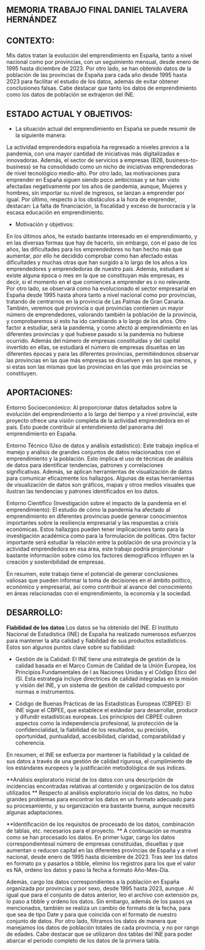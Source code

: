 ## MEMORIA TRABAJO FINAL DANIEL TALAVERA HERNÁNDEZ



## CONTEXTO: 
Mis datos tratan la evolución del emprendimiento en España, tanto a nivel nacional
como por provincias, con un seguimiento mensual, desde enero de 1995 hasta diciembre 
de 2023. Por otro lado, se han obtenido datos de la población de las provincias de 
España para  cada año desde 1995 hasta 2023 para facilitar el estudio de los datos, 
además de evitar obtener conclusiones falsas. Cabe destacar que tanto  los datos 
de emprendimiento como los datos de población se extrajeron del INE.  


## ESTADO ACTUAL Y OBJETIVOS: 
- La situación actual del emprendimiento en España se puede resumir de la siguiente manera:

La actividad emprendedora española ha regresado a niveles previos a la pandemia, 
con una mayor cantidad de iniciativas más digitalizadas e innovadoras. Además, el 
sector de servicios a empresas (B2B, business-to-business) se ha consolidado como 
un nicho de iniciativas emprendedoras de nivel tecnológico medio-alto.
Por otro lado, las motivaciones para emprender en España siguen siendo poco ambiciosas 
y se han visto afectadas negativamente por los años de pandemia, aunque, Mujeres y hombres, 
sin importar su nivel de ingresos, se lanzan a emprender por igual.
Por último, respecto a los obstáculos a la hora de emprender, destacan: La falta 
de financiación, la fiscalidad y exceso de burocracia y la escasa educación en emprendimiento.


- Motivación y objetivos:

En los últimos años, he estado bastante interesado en el emprendimiento, y en las 
diversas formas que hay de hacerlo, sin embargo, con el paso de los años, las 
dificultades para los emprendedores no han hecho más que aumentar, por ello he decidido
comprobar como han afectado estas dificultades y muchas otras que han surgido a 
lo largo de los años a los emprendedores y emprendedoras de nuestro país. Además, 
estudiaré si existe alguna época o mes en la que se constituyan más empresas,
es decir, si el momento en el que comiences a emprender es o no relevante.
Por otro lado, se observará como ha evolucionado el sector empresarial en España
desde 1995 hasta ahora tanto a nivel nacional como por provincias, tratando de 
centrarnos en la provincia de Las Palmas de Gran Canaria. También, veremos qué
provincia o qué provincias contienen un mayor número de emprendedores, valorando
también la población de la provincia, y comprobaremos si esto ha ido cambiando 
a lo largo de los años. Otro factor a estudiar, será la pandemia, y como afectó
al emprendimiento en las diferentes provincias y qué hubiese pasado si la pandemia 
no hubiese ocurrido. Además del número de empresas constituídas y del capital
invertido en ellas, se estudiará el número de empresas disueltas en las diferentes
épocas y para las diferentes provincias, permitiéndonos observar las provincias en 
las que más empresas se disuelven y en las que menos, y si estas son las mismas que 
las provincias en las que más provincias se constituyen.




## APORTACIONES:
Entorno Socioeconómico:
Al proporcionar datos detallados sobre la evolución del emprendimiento a lo largo 
del tiempo y a nivel provincial, este proyecto ofrece una visión completa de la actividad 
emprendedora en el país. Esto puede contribuir al entendimiento del panorama del 
emprendimiento en España.

Entorno Técnico (Uso de datos y análisis estadístico):
Este trabajo implica el manejo y análisis de grandes conjuntos de datos relacionados 
con el emprendimiento y la población. Esto implica el uso de técnicas de análisis 
de datos para identificar tendencias, patrones y correlaciones significativas.
Además, se aplican herramientas de visualización de datos para comunicar eficazmente 
los hallazgos. Algunas de estas herramientas de visualización de datos son
gráficos, mapas y otros medios visuales que ilustran las tendencias y patrones 
identificados en los datos.

Entorno Científico (Investigación sobre el impacto de la pandemia en el emprendimiento):
El estudio de cómo la pandemia ha afectado al emprendimiento en diferentes provincias 
puede generar conocimientos importantes sobre la resiliencia empresarial y las respuestas 
a crisis económicas. Estos hallazgos pueden tener implicaciones tanto para la investigación 
académica como para la formulación de políticas.
Otro factor importante será estudiar la relación entre la población de una provincia 
y la actividad emprendedora en esa área, este trabajo podría proporcionar bastante
información sobre cómo los factores demográficos influyen en la creación y sostenibilidad 
de empresas.

En resumen, este trabajo tiene el potencial de generar conclusiones valiosas que pueden 
informar la toma de decisiones en el ámbito político, económico y empresarial, así 
como contribuir al avance del conocimiento en áreas relacionadas con el emprendimiento, 
la economía y la sociedad.


## DESARROLLO:
**Fiabilidad de los datos**
Los datos se ha obtenido del INE. El Instituto Nacional de Estadística (INE) de 
España ha realizado numerosos esfuerzos para mantener la alta calidad y fiabilidad 
de sus productos estadísticos. Estos son algunos puntos clave sobre su fiabilidad:

- Gestión de la Calidad: El INE tiene una estrategia de gestión de la calidad basada 
en el Marco Común de Calidad de la Unión Europea, los Principios Fundamentales de l
as Naciones Unidas y el Código Ético del ISI. Esta estrategia incluye directrices 
de calidad integradas en la misión y visión del INE, y un sistema de gestión de 
calidad compuesto por normas e instrumentos.

- Código de Buenas Prácticas de las Estadísticas Europeas (CBPEE): El INE sigue el 
CBPEE, que establece el estándar para desarrollar, producir y difundir estadísticas 
europeas. Los principios del CBPEE cubren aspectos como la independencia profesional, 
la protección de la confidencialidad, la fiabilidad de los resultados, su precisión, 
oportunidad, puntualidad, accesibilidad, claridad, comparabilidad y coherencia.

En resumen, el INE se esfuerza por mantener la fiabilidad y la calidad de sus datos 
a través de una gestión de calidad rigurosa, el cumplimiento de los estándares europeos 
y la justificación metodológica de sus índices.

**Análisis exploratorio inicial  de los datos con una descripción de incidencias encontradas relativas al contenido y organización de los datos utilizados **
Respecto al análisis exploratorio inicial de los datos, no hubo grandes problemas
para encontrar los datos en un formato adecuado para su procesamiento, y su organización
era bastante buena, aunque necesitó algunas adaptaciones.

**Identificación de los requisitos de procesado de los datos, combinación de tablas, etc. necesarios para el proyecto. **
A continuación se muestra como se han procesado los datos. En primer lugar, cargo 
los datos correspondientesal número de empresas constituidas, disueltas y que 
aumentan o reducen capital en las diferentes provincias de España y a nivel nacional,
desde enero de 1995 hasta diciembre de 2023. Tras leer los datos en formato px y 
pasarlos a tibble, elimino los registros para los que el valor es NA, ordeno los 
datos y paso la fecha a formato Año-Mes-Día.

Además, cargo los datos correspondientes a la población en España organizada por 
provincias y por sexo, desde 1995 hasta 2023, aunque . Al igual que para el conjunto 
de datos anterior, leo el archivo con extensión px, lo paso a tibble y ordeno los datos. 
Sin embargo, además de los pasos ya mencionados, también se realiza un cambio de 
formato de la fecha, para que sea de tipo Date y para que coincida con el formato de 
nuestro  conjunto de datos. Por otro lado, filtramos los datos de manera que manejamos 
los datos de población totales de cada provincia, y no por rango de edades. Cabe
destacar que se utilizaron dos tablas del INE para poder abarcar el periodo completo
de los datos de la primera tabla.
